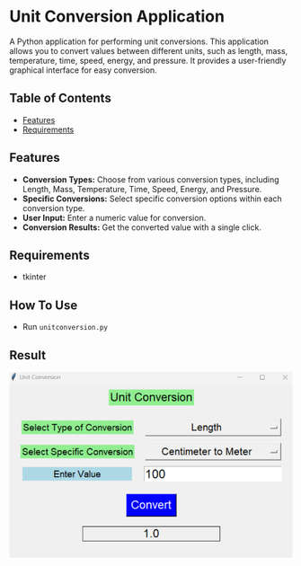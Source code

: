 
# Unit Conversion Application

A Python application for performing unit conversions. This application allows you to convert values between different units, such as length, mass, temperature, time, speed, energy, and pressure. It provides a user-friendly graphical interface for easy conversion.

## Table of Contents

- [Features](#features)
- [Requirements](#Requirements)

## Features

- **Conversion Types:** Choose from various conversion types, including Length, Mass, Temperature, Time, Speed, Energy, and Pressure.
- **Specific Conversions:** Select specific conversion options within each conversion type.
- **User Input:** Enter a numeric value for conversion.
- **Conversion Results:** Get the converted value with a single click.

## Requirements

-  tkinter

## How To Use
- Run `unitconversion.py`
## Result
![image](https://github.com/chandusgowda3811/unitconversion/blob/main/unitconversion.png)


